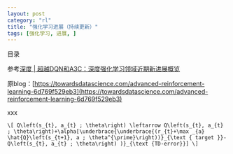 ```yaml
---
layout: post
category: "rl"
title: "强化学习进展（持续更新）"
tags: [强化学习, 进展, ]
---
```


目录

<!-- TOC -->


<!-- /TOC -->

参考[深度 \| 超越DQN和A3C：深度强化学习领域近期新进展概览](https://mp.weixin.qq.com/s?__biz=MzA3MzI4MjgzMw==&mid=2650751210&idx=4&sn=a1d4c4c2b27a7f62a4edbd74f626f23c&chksm=871a8494b06d0d82e3dc22b8a591cde7449d845576bbbdecf98ad513a4326cfe9b34eb6272b4&mpshare=1&scene=1&srcid=050208JkhftrjXIfdxVcWRZi&pass_ticket=csFmp%2BqPqpbOEtBCr9byDm0vHyp83ccxf21EyZaHyV%2BoFQOLINXIlgzuTkVvCg24#rd)

原blog：[https://towardsdatascience.com/advanced-reinforcement-learning-6d769f529eb3](https://towardsdatascience.com/advanced-reinforcement-learning-6d769f529eb3)

xxx

`\[
Q\left(s_{t}, a_{t} ; \theta\right) \leftarrow Q\left(s_{t}, a_{t} ; \theta\right)+\alpha[\underbrace{\underbrace{(r_{t}+\max _{a} \hat{Q}\left(s_{t+1}, a ; \theta^{\prime}\right))}_{\text { target }}-Q\left(s_{t}, a_{t} ; \theta\right) )}_{\text {TD-error}}]
\]`
